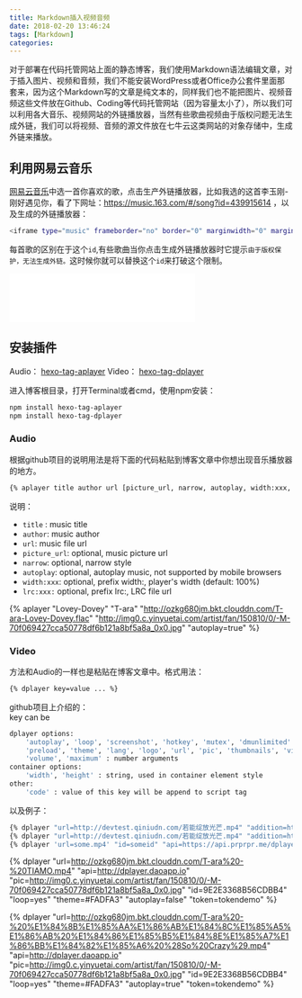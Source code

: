 ```yaml
---
title: Markdown插入视频音频
date: 2018-02-20 13:46:24
tags: [Markdown]
categories:
---
```

对于部署在代码托管网站上面的静态博客，我们使用Markdown语法编辑文章，对于插入图片、视频和音频，我们不能安装WordPress或者Office办公套件里面那套来，因为这个Markdown写的文章是纯文本的，同样我们也不能把图片、视频音频这些文件放在Github、Coding等代码托管网站（因为容量太小了），所以我们可以利用各大音乐、视频网站的外链播放器，当然有些歌曲视频由于版权问题无法生成外链，我们可以将视频、音频的源文件放在七牛云这类网站的对象存储中，生成外链来播放。  
<!--more-->   
## 利用网易云音乐  
[网易云音乐](https://music.163.com/)中选一首你喜欢的歌，点击生产外链播放器，比如我选的这首李玉刚-刚好遇见你，看了下网址：https://music.163.com/#/song?id=439915614 ，以及生成的外链播放器：

```bash
<iframe type="music" frameborder="no" border="0" marginwidth="0" marginheight="0" width=330 height=86 src="//music.163.com/outchain/player?type=2&id=439915614&auto=1&height=66"></iframe>
```

每首歌的区别在于这个` id `,有些歌曲当你点击生成外链播放器时它提示` 由于版权保护，无法生成外链。 `这时候你就可以替换这个` id `来打破这个限制。    

<iframe type="music" frameborder="no" border="0" marginwidth="0" marginheight="0" width=330 height=86 src="//music.163.com/outchain/player?type=2&id=440241144&auto=1&height=66"></iframe>  

## 安装插件  
Audio： [hexo-tag-aplayer](https://github.com/grzhan/hexo-tag-aplayer)
Video： [hexo-tag-dplayer](https://github.com/NextMoe/hexo-tag-dplayer)

进入博客根目录，打开Terminal或者cmd，使用npm安装：  

```bash
npm install hexo-tag-aplayer
npm install hexo-tag-dplayer
```



### Audio  
根据github项目的说明用法是将下面的代码粘贴到博客文章中你想出现音乐播放器的地方。


```bash
{% aplayer title author url [picture_url, narrow, autoplay, width:xxx, lrc:xxx] %}
```

说明：    
- ` title ` : music title
- ` author `: music author
- ` url `: music file url
- ` picture_url `: optional, music picture url
- ` narrow `: optional, narrow style
- ` autoplay `: optional, autoplay music, not supported by mobile browsers
- ` width:xxx `: optional, prefix width:, player's width (default: 100%)
- ` lrc:xxx: ` optional, prefix lrc:, LRC file url      

{% aplayer "Lovey-Dovey" "T-ara" "http://ozkg680jm.bkt.clouddn.com/T-ara-Lovey-Dovey.flac"  "http://img0.c.yinyuetai.com/artist/fan/150810/0/-M-70f069427cca50778df6b121a8bf5a8a_0x0.jpg" "autoplay=true" %}   

### Video
方法和Audio的一样也是粘贴在博客文章中。格式用法：     

```bash
{% dplayer key=value ... %}
```

github项目上介绍的：  
key can be    

```bash
dplayer options:
    'autoplay', 'loop', 'screenshot', 'hotkey', 'mutex', 'dmunlimited' : bool options, use "yes" "y" "true" "1" "on" or just without value to enable
    'preload', 'theme', 'lang', 'logo', 'url', 'pic', 'thumbnails', 'vidtype', 'suburl', 'subtype', 'subbottom', 'subcolor', 'subcolor', 'id', 'api', 'token', 'addition', 'dmuser' : string arguments
    'volume', 'maximum' : number arguments
container options:
    'width', 'height' : string, used in container element style
other:
    'code' : value of this key will be append to script tag

```

以及例子： 

```bash
{% dplayer "url=http://devtest.qiniudn.com/若能绽放光芒.mp4" "addition=https://dplayer.daoapp.io/bilibili?aid=4157142" "api=http://dplayer.daoapp.io" "pic=http://devtest.qiniudn.com/若能绽放光芒.png" "id=9E2E3368B56CDBB4" "loop=yes" "theme=#FADFA3" "autoplay=false" "token=tokendemo" %}
{% dplayer "url=http://devtest.qiniudn.com/若能绽放光芒.mp4" "addition=https://dplayer.daoapp.io/bilibili?aid=4157142" "api=http://dplayer.donot.help/dplayerpy" "pic=http://devtest.qiniudn.com/若能绽放光芒.png" "id=2622668" "loop=yes" "theme=#FADFA3" "autoplay=false" "width=233px" %}
{% dplayer 'url=some.mp4' "id=someid" "api=https://api.prprpr.me/dplayer/" "addition=/some.json" 'code=player.on("loadstart",function(){console.log("loadstart")})' "autoplay" %} 
```

{% dplayer "url=http://ozkg680jm.bkt.clouddn.com/T-ara%20-%20TIAMO.mp4" "api=http://dplayer.daoapp.io" "pic=http://img0.c.yinyuetai.com/artist/fan/150810/0/-M-70f069427cca50778df6b121a8bf5a8a_0x0.jpg" "id=9E2E3368B56CDBB4" "loop=yes" "theme=#FADFA3" "autoplay=false" "token=tokendemo" %}   

{% dplayer "url=http://ozkg680jm.bkt.clouddn.com/T-ara%20-%20%E1%84%8B%E1%85%AA%E1%86%AB%E1%84%8C%E1%85%A5%E1%86%AB%20%E1%84%86%E1%85%B5%E1%84%8E%E1%85%A7%E1%86%BB%E1%84%82%E1%85%A6%20%28So%20Crazy%29.mp4" "api=http://dplayer.daoapp.io" "pic=http://img0.c.yinyuetai.com/artist/fan/150810/0/-M-70f069427cca50778df6b121a8bf5a8a_0x0.jpg" "id=9E2E3368B56CDBB4" "loop=yes" "theme=#FADFA3" "autoplay=true" "token=tokendemo" %}
